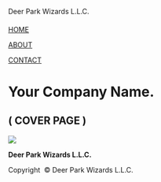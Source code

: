 Deer Park Wizards L.L.C.



####

[HOME](/home)

[ABOUT](/about)

[CONTACT](/contact)

Your Company Name.
==================

( COVER PAGE )
--------------

![](http://deerparkwizards.net/wp-content/themes/business-identity-mvp/assets/images/demo-pattern-image.png)

**Deer Park Wizards L.L.C.**

Copyright  © Deer Park Wizards L.L.C.